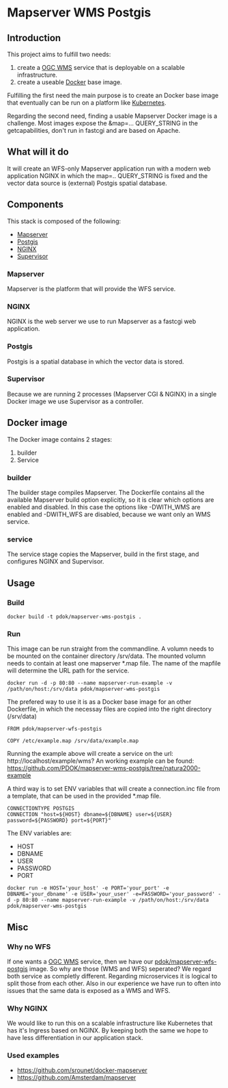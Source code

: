 # Mapserver WMS Postgis

## Introduction
This project aims to fulfill two needs:
1. create a [OGC WMS](http://www.opengeospatial.org/standards/wms) service that is deployable on a scalable infrastructure.
2. create a useable [Docker](https://www.docker.com) base image.

Fulfilling the first need the main purpose is to create an Docker base image that eventually can be run on a platform like [Kubernetes](https://kubernetes.io/).

Regarding the second need, finding a usable Mapserver Docker image is a challenge. Most images expose the &map=... QUERY_STRING in the getcapabilities, don't run in fastcgi and are based on Apache.

## What will it do
It will create an WFS-only Mapserver application run with a modern web application NGINX in which the map=.. QUERY_STRING is fixed and the vector data source is (external) Postgis spatial database.

## Components
This stack is composed of the following:
* [Mapserver](http://mapserver.org/)
* [Postgis](http://postgis.net/)
* [NGINX](https://www.nginx.com/)
* [Supervisor](http://supervisord.org/)

### Mapserver
Mapserver is the platform that will provide the WFS service.

### NGINX
NGINX is the web server we use to run Mapserver as a fastcgi web application. 

### Postgis
Postgis is a spatial database in which the vector data is stored.

### Supervisor
Because we are running 2 processes (Mapserver CGI & NGINX) in a single Docker image we use Supervisor as a controller.

## Docker image

The Docker image contains 2 stages:
1. builder
2. Service

### builder
The builder stage compiles Mapserver. The Dockerfile contains all the available Mapserver build option explicitly, so it is clear which options are enabled and disabled. In this case the options like -DWITH_WMS are enabled and -DWITH_WFS are disabled, because we want only an WMS service.

### service
The service stage copies the Mapserver, build in the first stage, and configures NGINX and Supervisor.

## Usage

### Build
```
docker build -t pdok/mapserver-wms-postgis .
```

### Run
This image can be run straight from the commandline. A volumn needs to be mounted on the container directory /srv/data. The mounted volumn needs to contain at least one mapserver *.map file. The name of the mapfile will determine the URL path for the service.
```
docker run -d -p 80:80 --name mapserver-run-example -v /path/on/host:/srv/data pdok/mapserver-wms-postgis
```

The prefered way to use it is as a Docker base image for an other Dockerfile, in which the necessay files are copied into the right directory (/srv/data)
```
FROM pdok/mapserver-wfs-postgis

COPY /etc/example.map /srv/data/example.map
```
Running the example above will create a service on the url: http://localhost/example/wms? An working example can be found: https://github.com/PDOK/mapserver-wms-postgis/tree/natura2000-example

A third way is to set ENV variables that will create a connection.inc file from a template, that can be used in the provided *.map file.
```
CONNECTIONTYPE POSTGIS
CONNECTION "host=${HOST} dbname=${DBNAME} user=${USER} password=${PASSWORD} port=${PORT}"
```
The ENV variables are:
- HOST
- DBNAME
- USER
- PASSWORD
- PORT

```
docker run -e HOST='your_host' -e PORT='your_port' -e DBNAME='your_dbname' -e USER='your_user' -e=PASSWORD='your_password' -d -p 80:80 --name mapserver-run-example -v /path/on/host:/srv/data pdok/mapserver-wms-postgis
```

## Misc
### Why no WFS
If one wants a [OGC WMS](http://www.opengeospatial.org/standards/wfs) service, then we have our [pdok/mapserver-wfs-postgis](https://github.com/PDOK/mapserver-wfs-postgis) image.
So why are those (WMS and WFS) seperated? We regard both service as completly different. Regarding microservices it is logical to split those from each other. Also in our experience we have run to often into issues that the same data is exposed as a WMS and WFS.

### Why NGINX
We would like to run this on a scalable infrastructure like Kubernetes that has it's Ingress based on NGINX. By keeping both the same we hope to have less differentiation in our application stack.

### Used examples
* https://github.com/srounet/docker-mapserver
* https://github.com/Amsterdam/mapserver
